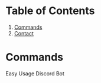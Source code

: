 # Table of Contents
1. [Commands](#commands)
2. [Contact](#contact) 
# Commands <a name="commands"></a>

Easy Usage Discord Bot

